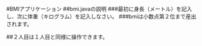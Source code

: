 #BMIアプリケーション
##bmi.javaの説明
###最初に身長（メートル）を記入し、次に体重（キログラム）を記入しなさい。
###bmiは小数点第２位まで産出されます。

##２人目は１人目と同様に操作できます。
